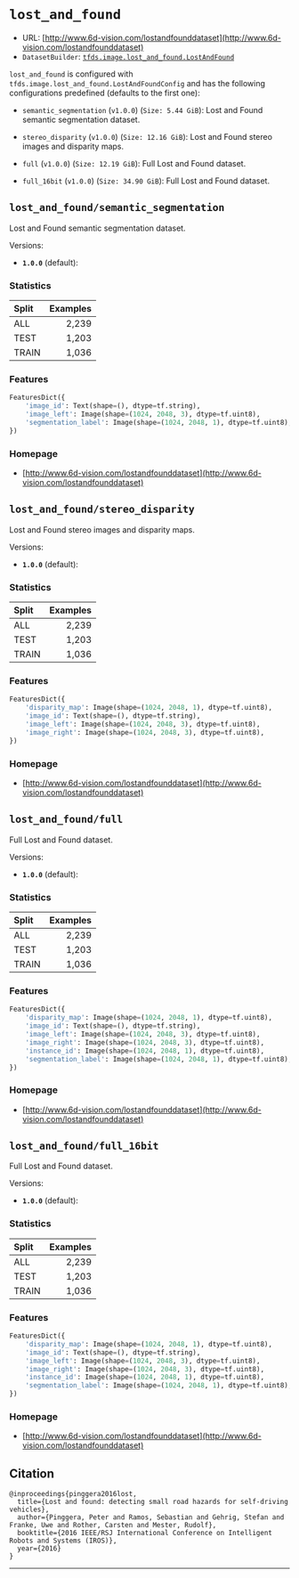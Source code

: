 <div itemscope itemtype="http://schema.org/Dataset">
  <div itemscope itemprop="includedInDataCatalog" itemtype="http://schema.org/DataCatalog">
    <meta itemprop="name" content="TensorFlow Datasets" />
  </div>

  <meta itemprop="name" content="lost_and_found" />
  <meta itemprop="description" content="&#10;The LostAndFound Dataset addresses the problem of detecting unexpected small obstacles on&#10;the road often caused by lost cargo. The dataset comprises 112 stereo video sequences&#10;with 2104 annotated frames (picking roughly every tenth frame from the recorded data).&#10;&#10;The dataset is designed analogous to the 'Cityscapes' dataset. The datset provides:&#10;- stereo image pairs in either 8 or 16 bit color resolution&#10;- precomputed disparity maps&#10;- coarse semantic labels for objects and street&#10;&#10;Descriptions of the labels are given here: http://www.6d-vision.com/laf_table.pdf&#10;&#10;&#10;To use this dataset:&#10;&#10;```python&#10;import tensorflow_datasets as tfds&#10;&#10;ds = tfds.load('lost_and_found', split='train')&#10;for ex in ds.take(4):&#10;  print(ex)&#10;```&#10;&#10;See [the guide](https://www.tensorflow.org/datasets/overview) for more&#10;informations on [tensorflow_datasets](https://www.tensorflow.org/datasets).&#10;&#10;" />
  <meta itemprop="url" content="https://www.tensorflow.org/datasets/catalog/lost_and_found" />
  <meta itemprop="sameAs" content="http://www.6d-vision.com/lostandfounddataset" />
  <meta itemprop="citation" content="&#10;@inproceedings{pinggera2016lost,&#10;  title={Lost and found: detecting small road hazards for self-driving vehicles},&#10;  author={Pinggera, Peter and Ramos, Sebastian and Gehrig, Stefan and Franke, Uwe and Rother, Carsten and Mester, Rudolf},&#10;  booktitle={2016 IEEE/RSJ International Conference on Intelligent Robots and Systems (IROS)},&#10;  year={2016}&#10;}&#10;" />
</div>

# `lost_and_found`

*   URL:
    [http://www.6d-vision.com/lostandfounddataset](http://www.6d-vision.com/lostandfounddataset)
*   `DatasetBuilder`:
    [`tfds.image.lost_and_found.LostAndFound`](https://github.com/tensorflow/datasets/tree/master/tensorflow_datasets/image/lost_and_found.py)

`lost_and_found` is configured with
`tfds.image.lost_and_found.LostAndFoundConfig` and has the following
configurations predefined (defaults to the first one):

*   `semantic_segmentation` (`v1.0.0`) (`Size: 5.44 GiB`): Lost and Found
    semantic segmentation dataset.

*   `stereo_disparity` (`v1.0.0`) (`Size: 12.16 GiB`): Lost and Found stereo
    images and disparity maps.

*   `full` (`v1.0.0`) (`Size: 12.19 GiB`): Full Lost and Found dataset.

*   `full_16bit` (`v1.0.0`) (`Size: 34.90 GiB`): Full Lost and Found dataset.

## `lost_and_found/semantic_segmentation`

Lost and Found semantic segmentation dataset.

Versions:

*   **`1.0.0`** (default):

### Statistics

Split | Examples
:---- | -------:
ALL   | 2,239
TEST  | 1,203
TRAIN | 1,036

### Features

```python
FeaturesDict({
    'image_id': Text(shape=(), dtype=tf.string),
    'image_left': Image(shape=(1024, 2048, 3), dtype=tf.uint8),
    'segmentation_label': Image(shape=(1024, 2048, 1), dtype=tf.uint8),
})
```

### Homepage

*   [http://www.6d-vision.com/lostandfounddataset](http://www.6d-vision.com/lostandfounddataset)

## `lost_and_found/stereo_disparity`

Lost and Found stereo images and disparity maps.

Versions:

*   **`1.0.0`** (default):

### Statistics

Split | Examples
:---- | -------:
ALL   | 2,239
TEST  | 1,203
TRAIN | 1,036

### Features

```python
FeaturesDict({
    'disparity_map': Image(shape=(1024, 2048, 1), dtype=tf.uint8),
    'image_id': Text(shape=(), dtype=tf.string),
    'image_left': Image(shape=(1024, 2048, 3), dtype=tf.uint8),
    'image_right': Image(shape=(1024, 2048, 3), dtype=tf.uint8),
})
```

### Homepage

*   [http://www.6d-vision.com/lostandfounddataset](http://www.6d-vision.com/lostandfounddataset)

## `lost_and_found/full`

Full Lost and Found dataset.

Versions:

*   **`1.0.0`** (default):

### Statistics

Split | Examples
:---- | -------:
ALL   | 2,239
TEST  | 1,203
TRAIN | 1,036

### Features

```python
FeaturesDict({
    'disparity_map': Image(shape=(1024, 2048, 1), dtype=tf.uint8),
    'image_id': Text(shape=(), dtype=tf.string),
    'image_left': Image(shape=(1024, 2048, 3), dtype=tf.uint8),
    'image_right': Image(shape=(1024, 2048, 3), dtype=tf.uint8),
    'instance_id': Image(shape=(1024, 2048, 1), dtype=tf.uint8),
    'segmentation_label': Image(shape=(1024, 2048, 1), dtype=tf.uint8),
})
```

### Homepage

*   [http://www.6d-vision.com/lostandfounddataset](http://www.6d-vision.com/lostandfounddataset)

## `lost_and_found/full_16bit`

Full Lost and Found dataset.

Versions:

*   **`1.0.0`** (default):

### Statistics

Split | Examples
:---- | -------:
ALL   | 2,239
TEST  | 1,203
TRAIN | 1,036

### Features

```python
FeaturesDict({
    'disparity_map': Image(shape=(1024, 2048, 1), dtype=tf.uint8),
    'image_id': Text(shape=(), dtype=tf.string),
    'image_left': Image(shape=(1024, 2048, 3), dtype=tf.uint8),
    'image_right': Image(shape=(1024, 2048, 3), dtype=tf.uint8),
    'instance_id': Image(shape=(1024, 2048, 1), dtype=tf.uint8),
    'segmentation_label': Image(shape=(1024, 2048, 1), dtype=tf.uint8),
})
```

### Homepage

*   [http://www.6d-vision.com/lostandfounddataset](http://www.6d-vision.com/lostandfounddataset)

## Citation

```
@inproceedings{pinggera2016lost,
  title={Lost and found: detecting small road hazards for self-driving vehicles},
  author={Pinggera, Peter and Ramos, Sebastian and Gehrig, Stefan and Franke, Uwe and Rother, Carsten and Mester, Rudolf},
  booktitle={2016 IEEE/RSJ International Conference on Intelligent Robots and Systems (IROS)},
  year={2016}
}
```

--------------------------------------------------------------------------------
